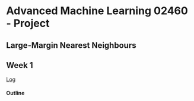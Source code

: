 # Advanced Machine Learning 02460 - Project

## Large-Margin Nearest Neighbours


## Week 1 
[Log](week1.md)
#### Outline

